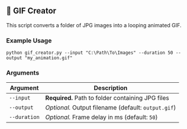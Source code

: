 ## 📸 GIF Creator

This script converts a folder of JPG images into a looping animated GIF.

### Example Usage

```
python gif_creator.py --input "C:\Path\To\Images" --duration 50 --output "my_animation.gif"

```

### Arguments
| Argument     | Description                                         |
| ------------ | --------------------------------------------------- |
| `--input`    | **Required.** Path to folder containing JPG files   |
| `--output`   | *Optional.* Output filename (default: `output.gif`) |
| `--duration` | *Optional.* Frame delay in ms (default: `50`)       |
